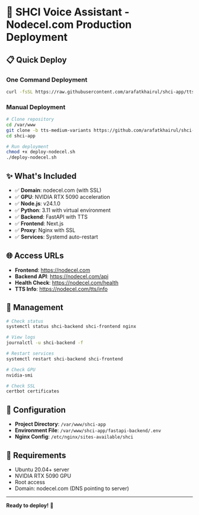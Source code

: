 # 🚀 SHCI Voice Assistant - Nodecel.com Production Deployment

## 📋 Quick Deploy

### One Command Deployment
```bash
curl -fsSL https://raw.githubusercontent.com/arafatkhairul/shci-app/tts-medium-variants/deploy-nodecel.sh | bash
```

### Manual Deployment
```bash
# Clone repository
cd /var/www
git clone -b tts-medium-variants https://github.com/arafatkhairul/shci-app.git
cd shci-app

# Run deployment
chmod +x deploy-nodecel.sh
./deploy-nodecel.sh
```

## ✨ What's Included

- ✅ **Domain**: nodecel.com (with SSL)
- ✅ **GPU**: NVIDIA RTX 5090 acceleration
- ✅ **Node.js**: v24.1.0
- ✅ **Python**: 3.11 with virtual environment
- ✅ **Backend**: FastAPI with TTS
- ✅ **Frontend**: Next.js
- ✅ **Proxy**: Nginx with SSL
- ✅ **Services**: Systemd auto-restart

## 🌐 Access URLs

- **Frontend**: https://nodecel.com
- **Backend API**: https://nodecel.com/api
- **Health Check**: https://nodecel.com/health
- **TTS Info**: https://nodecel.com/tts/info

## 🔧 Management

```bash
# Check status
systemctl status shci-backend shci-frontend nginx

# View logs
journalctl -u shci-backend -f

# Restart services
systemctl restart shci-backend shci-frontend

# Check GPU
nvidia-smi

# Check SSL
certbot certificates
```

## 📝 Configuration

- **Project Directory**: `/var/www/shci-app`
- **Environment File**: `/var/www/shci-app/fastapi-backend/.env`
- **Nginx Config**: `/etc/nginx/sites-available/shci`

## 🎯 Requirements

- Ubuntu 20.04+ server
- NVIDIA RTX 5090 GPU
- Root access
- Domain: nodecel.com (DNS pointing to server)

---

**Ready to deploy!** 🚀

